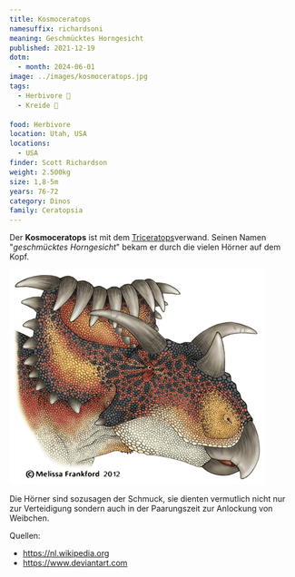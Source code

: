 ```yaml
---
title: Kosmoceratops
namesuffix: richardsoni
meaning: Geschmücktes Horngesicht
published: 2021-12-19
dotm:
  - month: 2024-06-01
image: ../images/kosmoceratops.jpg
tags:
  - Herbivore 🌿
  - Kreide 🦴
  
food: Herbivore
location: Utah, USA
locations:
  - USA
finder: Scott Richardson
weight: 2.500kg
size: 1,8-5m
years: 76-72
category: Dinos
family: Ceratopsia
---
```

Der **Kosmoceratops** ist mit dem [Triceratops](/dinos/triceratops/)verwand. Seinen Namen "*geschmücktes Horngesicht*" bekam er durch die vielen Hörner auf dem Kopf.

![Kosmoceratopskopf](../images/kosmoceratops-kopf.png)

Die Hörner sind sozusagen der Schmuck, sie dienten vermutlich nicht nur zur Verteidigung sondern auch in der Paarungszeit zur Anlockung von Weibchen.  

Quellen:

* <https://nl.wikipedia.org>
* <https://www.deviantart.com>
